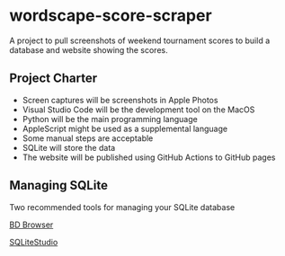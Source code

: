 # wordscape-score-scraper

 A project to pull screenshots of weekend tournament scores to build a database and website showing the scores.

 ## Project Charter

 - Screen captures will be screenshots in Apple Photos
 - Visual Studio Code will be the development tool on the MacOS
 - Python will be the main programming language
 - AppleScript might be used as a supplemental language
 - Some manual steps are acceptable
 - SQLite will store the data
 - The website will be published using GitHub Actions to GitHub pages

 ## Managing SQLite

 Two recommended tools for managing your SQLite database

 [BD Browser](https://sqlitebrowser.org/dl/)

 [SQLiteStudio](https://sqlitestudio.pl/)
